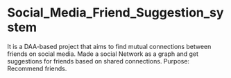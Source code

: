 # Social_Media_Friend_Suggestion_system
It is a DAA-based project that aims to find mutual connections between friends on social media.
Made a social Network as a graph  and get suggestions for friends based on shared connections.
Purpose: Recommend friends.

